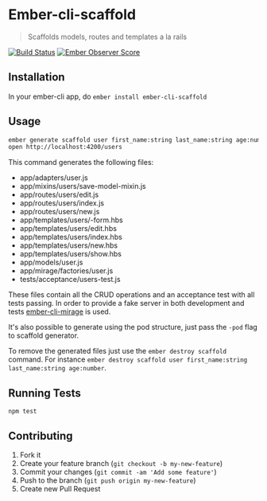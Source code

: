# Ember-cli-scaffold

>  Scaffolds models, routes and templates a la rails

[![Build Status][travis_badge]][travis]
[![Ember Observer Score][ember_observer_badge]][ember_observer]

## Installation

In your ember-cli app, do `ember install ember-cli-scaffold`

## Usage

```sh
ember generate scaffold user first_name:string last_name:string age:number
open http://localhost:4200/users
```

This command generates the following files:

- app/adapters/user.js
- app/mixins/users/save-model-mixin.js
- app/routes/users/edit.js
- app/routes/users/index.js
- app/routes/users/new.js
- app/templates/users/-form.hbs
- app/templates/users/edit.hbs
- app/templates/users/index.hbs
- app/templates/users/new.hbs
- app/templates/users/show.hbs
- app/models/user.js
- app/mirage/factories/user.js
- tests/acceptance/users-test.js

These files contain all the CRUD operations and an acceptance test with all tests passing. In order to provide a fake server in both development and tests [ember-cli-mirage](http://www.ember-cli-mirage.com/) is used.

It's also possible to generate using the pod structure, just pass the `-pod` flag to scaffold generator.

To remove the generated files just use the `ember destroy scaffold` command. For instance `ember destroy scaffold user first_name:string last_name:string age:number`.

## Running Tests

`npm test`

## Contributing

1. Fork it
1. Create your feature branch (`git checkout -b my-new-feature`)
1. Commit your changes (`git commit -am 'Add some feature'`)
1. Push to the branch (`git push origin my-new-feature`)
1. Create new Pull Request

[travis]: https://travis-ci.org/marcioj/ember-cli-scaffold
[travis_badge]: https://api.travis-ci.org/marcioj/ember-cli-scaffold.svg?branch=master
[ember_observer]: http://emberobserver.com/addons/ember-cli-scaffold
[ember_observer_badge]: http://emberobserver.com/badges/ember-cli-scaffold.svg
